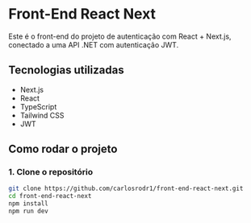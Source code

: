 # Front-End React Next

Este é o front-end do projeto de autenticação com React + Next.js, conectado a uma API .NET com autenticação JWT.

## Tecnologias utilizadas

- Next.js
- React
- TypeScript
- Tailwind CSS
- JWT

## Como rodar o projeto

### 1. Clone o repositório

```bash
git clone https://github.com/carlosrodr1/front-end-react-next.git
cd front-end-react-next
npm install
npm run dev

